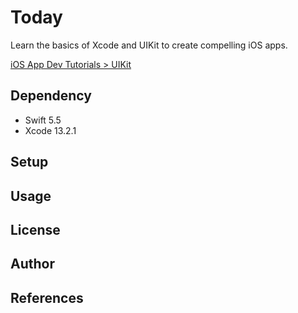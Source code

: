 # Today

Learn the basics of Xcode and UIKit to create compelling iOS apps.

[iOS App Dev Tutorials > UIKit](https://developer.apple.com/tutorials/app-dev-training)

## Dependency

- Swift 5.5
- Xcode 13.2.1

## Setup

## Usage

## License

## Author

## References
